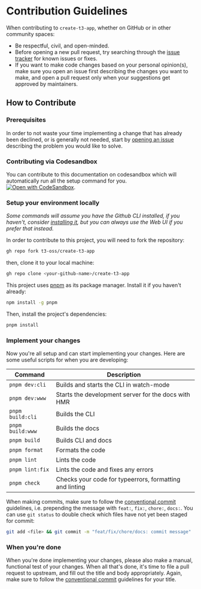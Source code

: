# Contribution Guidelines

When contributing to `create-t3-app`, whether on GitHub or in other community spaces:

- Be respectful, civil, and open-minded.
- Before opening a new pull request, try searching through the [issue tracker](https://github.com/t3-oss/create-t3-app/issues) for known issues or fixes.
- If you want to make code changes based on your personal opinion(s), make sure you open an issue first describing the changes you want to make, and open a pull request only when your suggestions get approved by maintainers.

## How to Contribute

### Prerequisites

In order to not waste your time implementing a change that has already been declined, or is generally not needed, start by [opening an issue](https://github.com/t3-oss/create-t3-app/issues/new/choose) describing the problem you would like to solve.

### Contributing via Codesandbox

You can contribute to this documentation on codesandbox which will automatically run all the setup command for you. [![Open with CodeSandbox](https://assets.codesandbox.io/github/button-edit-lime.svg)](https://codesandbox.io/p/github/t3-oss/create-t3-app).

### Setup your environment locally

_Some commands will assume you have the Github CLI installed, if you haven't, consider [installing it](https://github.com/cli/cli#installation), but you can always use the Web UI if you prefer that instead._

In order to contribute to this project, you will need to fork the repository:

```bash
gh repo fork t3-oss/create-t3-app
```

then, clone it to your local machine:

```bash
gh repo clone <your-github-name>/create-t3-app
```

This project uses [pnpm](https://pnpm.io) as its package manager. Install it if you haven't already:

```bash
npm install -g pnpm
```

Then, install the project's dependencies:

```bash
pnpm install
```

### Implement your changes

Now you're all setup and can start implementing your changes. Here are some useful scripts for when you are developing:

| Command          | Description                                             |
| ---------------- | ------------------------------------------------------- |
| `pnpm dev:cli`   | Builds and starts the CLI in watch-mode                 |
| `pnpm dev:www`   | Starts the development server for the docs with HMR     |
| `pnpm build:cli` | Builds the CLI                                          |
| `pnpm build:www` | Builds the docs                                         |
| `pnpm build`     | Builds CLI and docs                                     |
| `pnpm format`    | Formats the code                                        |
| `pnpm lint`      | Lints the code                                          |
| `pnpm lint:fix`  | Lints the code and fixes any errors                     |
| `pnpm check`     | Checks your code for typeerrors, formatting and linting |

When making commits, make sure to follow the [conventional commit](https://www.conventionalcommits.org/en/v1.0.0/) guidelines, i.e. prepending the message with `feat:`, `fix:`, `chore:`, `docs:`. You can use `git status` to double check which files have not yet been staged for commit:

```bash
git add <file> && git commit -m "feat/fix/chore/docs: commit message"
```

### When you're done

When you're done implementing your changes, please also make a manual, functional test of your changes. When all that's done, it's time to file a pull request to upstream, and fill out the title and body appropriately. Again, make sure to follow the [conventional commit](https://www.conventionalcommits.org/en/v1.0.0/) guidelines for your title.
